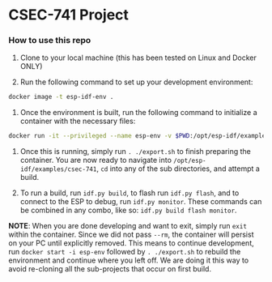 # CSEC-741 Project

### How to use this repo

1. Clone to your local machine (this has been tested on Linux and Docker ONLY)

1. Run the following command to set up your development environment:

```bash
docker image -t esp-idf-env .
```

1. Once the environment is built, run the following command to initialize a container with the necessary files:

```bash
docker run -it --privileged --name esp-env -v $PWD:/opt/esp-idf/examples/csec-741 esp-idf-env
```

1. Once this is running, simply run `. ./export.sh` to finish preparing the container. You are now ready to navigate into `/opt/esp-idf/examples/csec-741`, `cd` into any of the sub directories, and attempt a build.

1. To run a build, run `idf.py build`, to flash run `idf.py flash`, and to connect to the ESP to debug, run `idf.py monitor`. These commands can be combined in any combo, like so: `idf.py build flash monitor`.

**NOTE**: When you are done developing and want to exit, simply run `exit` within the container. Since we did not pass `--rm`, the container will persist on your PC until explicitly removed. This means to continue development, run `docker start -i esp-env` followed by `. ./export.sh` to rebuild the environment and continue where you left off. We are doing it this way to avoid re-cloning all the sub-projects that occur on first build.
